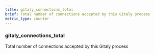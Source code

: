 ```yaml
---
title: gitaly_connections_total
brief: Total number of connections accepted by this Gitaly process
metric_type: counter
---
```

### gitaly_connections_total

Total number of connections accepted by this Gitaly process